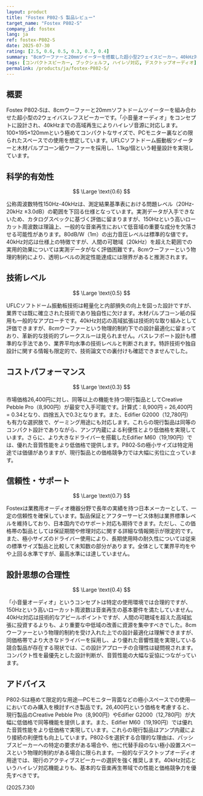 ```yaml
---
layout: product
title: "Fostex P802-S 製品レビュー"
target_name: "Fostex P802-S"
company_id: fostex
lang: ja
ref: fostex-P802‑S
date: 2025-07-30
rating: [2.5, 0.6, 0.5, 0.3, 0.7, 0.4]
summary: "8cmウーファーと20mmツイーターを搭載した超小型2ウェイスピーカー。40kHz対応でハイレゾ音源に対応するものの、科学的測定値と価格競争力において大きな課題を抱える。"
tags: [コンパクトスピーカー, ブックシェルフ, ハイレゾ対応, デスクトップオーディオ]
permalink: /products/ja/fostex-P802‑S/
---
```


## 概要

Fostex P802‑Sは、8cmウーファーと20mmソフトドームツイーターを組み合わせた超小型の2ウェイバスレフスピーカーです。「小音量オーディオ」をコンセプトに設計され、40kHzまでの高域再生によりハイレゾ音源に対応します。100×195×120mmという極めてコンパクトなサイズで、PCモニター裏などの限られたスペースでの使用を想定しています。UFLCソフトドーム振動板ツイーターと木材パルプコーン紙ウーファーを採用し、1.1kg/個という軽量設計を実現しています。

## 科学的有効性

$$ \Large \text{0.6} $$

公称周波数特性150Hz-40kHzは、測定結果基準表における問題レベル（20Hz-20kHz ±3.0dB）の範囲を下回る仕様となっています。実測データが入手できないため、カタログスペックに基づく評価に留まりますが、150Hzという高いローカット周波数は理論上、一般的な音楽再生において低音域の重要な成分を欠落させる可能性があります。80dB/W（1m）の出力音圧レベルは標準的な値です。40kHz対応は仕様上の特徴ですが、人間の可聴域（20kHz）を超えた範囲での実用的効果については実測データがなく評価困難です。8cmウーファーという物理的制約により、透明レベルの測定性能達成には限界があると推測されます。

## 技術レベル

$$ \Large \text{0.5} $$

UFLCソフトドーム振動板技術は軽量化と内部損失の向上を図った設計ですが、業界では既に確立された技術であり独自性に欠けます。木材パルプコーン紙の採用も一般的なアプローチです。40kHz対応の高域拡張は技術的な取り組みとして評価できますが、8cmウーファーという物理的制約下での設計最適化に留まっており、革新的な技術的ブレークスルーは見られません。バスレフポート設計も標準的な手法であり、業界平均水準の技術レベルと判断されます。特許技術や独自設計に関する情報も限定的で、技術論文での裏付けも確認できませんでした。

## コストパフォーマンス

$$ \Large \text{0.3} $$

市場価格26,400円に対し、同等以上の機能を持つ現行製品としてCreative Pebble Pro（8,900円）が最安で入手可能です。計算式：8,900円 ÷ 26,400円 = 0.34となり、四捨五入で0.3となります。また、Edifier G2000（12,780円）も有力な選択肢で、ゲーミング用途にも対応します。これらの現行製品は同等のコンパクト設計でありながら、アンプ内蔵による利便性とより低価格を実現しています。さらに、より大きなドライバーを搭載したEdifier M60（19,190円）では、優れた音質性能をより低価格で提供します。P802‑Sの極小サイズは特定用途では価値がありますが、現行製品との価格競争力では大幅に劣位に立っています。

## 信頼性・サポート

$$ \Large \text{0.7} $$

Fostexは業務用オーディオ機器分野で長年の実績を持つ日本メーカーとして、一定の信頼性を確保しています。製品保証とアフターサービス体制は業界標準レベルを維持しており、日本国内でのサポート対応も期待できます。ただし、この価格帯の製品としては保証期間や修理対応に関する詳細な情報開示が限定的です。また、極小サイズのドライバー使用により、長期使用時の耐久性については従来の標準サイズ製品と比較して未知数の部分があります。全体として業界平均をやや上回る水準ですが、最高水準には達していません。

## 設計思想の合理性

$$ \Large \text{0.4} $$

「小音量オーディオ」というコンセプトは特定の使用環境では合理的ですが、150Hzという高いローカット周波数は音楽再生の基本要件を満たしていません。40kHz対応は技術的なアピールポイントですが、人間の可聴域を超えた高域拡張に投資するよりも、より重要な中低域の改善に資源を集中すべきでした。8cmウーファーという物理的制約を受け入れた上での設計最適化は理解できますが、同価格帯でより大きなドライバーを採用し、より優れた音響性能を実現している競合製品が存在する現状では、この設計アプローチの合理性は疑問視されます。コンパクト性を最優先とした設計判断が、音質性能の大幅な妥協につながっています。

## アドバイス

P802‑Sは極めて限定的な用途—PCモニター背面などの極小スペースでの使用—においてのみ購入を検討すべき製品です。26,400円という価格を考慮すると、現行製品のCreative Pebble Pro（8,900円）やEdifier G2000（12,780円）が大幅に低価格で同等機能を提供します。また、Edifier M60（19,190円）では優れた音質性能をより低価格で実現しています。これらの現行製品はアンプ内蔵により接続の利便性も向上しています。P802‑Sを選択する合理的な理由は、パッシブスピーカーへの特定の要求がある場合や、他に代替手段のない極小設置スペースという物理的制約がある場合に限られます。一般的なデスクトップオーディオ用途では、現行のアクティブスピーカーの選択を強く推奨します。40kHz対応というハイレゾ対応機能よりも、基本的な音楽再生帯域での性能と価格競争力を優先すべきです。

(2025.7.30)
